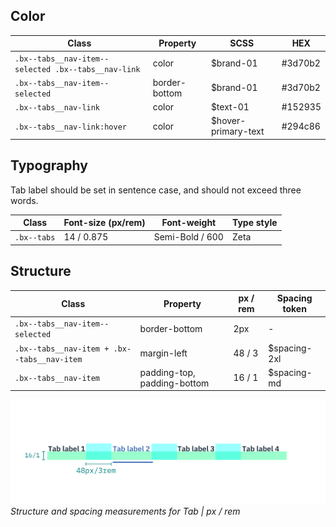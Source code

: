 ## Color

| Class                                             | Property     | SCSS                |  HEX    |
|---------------------------------------------------|--------------|---------------------|---------|
|`.bx--tabs__nav-item--selected .bx--tabs__nav-link`| color        | $brand-01           | #3d70b2 |
|`.bx--tabs__nav-item--selected`                    | border-bottom| $brand-01           | #3d70b2 |
|`.bx--tabs__nav-link`                              | color        | $text-01            | #152935 |
|`.bx--tabs__nav-link:hover`                        | color        | $hover-primary-text | #294c86 |

## Typography

Tab label should be set in sentence case, and should not exceed three words.

| Class      | Font-size (px/rem)| Font-weight     | Type style |
|------------|-------------------|-----------------|------------|
| `.bx--tabs`| 14 / 0.875        | Semi-Bold / 600 | Zeta       |

## Structure

| Class                                     |  Property                   | px / rem | Spacing token |
|-------------------------------------------|-----------------------------|----------|---------------|
|`.bx--tabs__nav-item--selected`            | border-bottom               | 2px      | - |
|`.bx--tabs__nav-item + .bx--tabs__nav-item`| margin-left                 | 48 / 3   | $spacing-2xl  |
|`.bx--tabs__nav-item`                      | padding-top, padding-bottom | 16 / 1   | $spacing-md   |

![Structure and spacing measurements for Tabs](images/tab-style-1.png)
_Structure and spacing measurements for Tab | px / rem_

